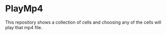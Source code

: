 # PlayMp4
This repository shows a collection of cells and choosing any of the cells will play that mp4 file. 
